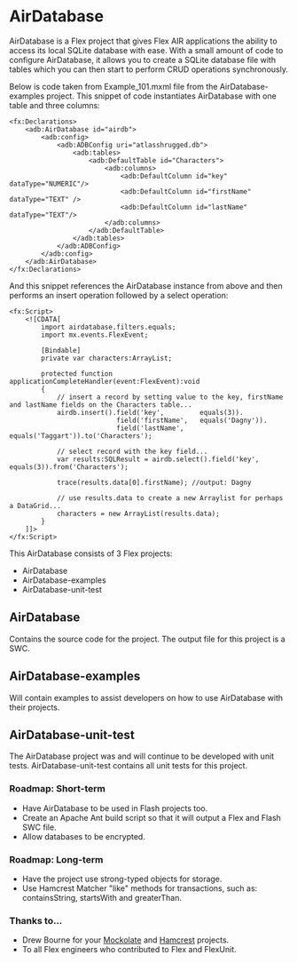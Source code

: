 # AirDatabase

AirDatabase is a Flex project that gives Flex AIR applications the ability to access its local SQLite database with ease.  With a small amount of code to configure AirDatabase, it allows you to create a SQLite database file with tables which you can then start to perform CRUD operations synchronously. 

Below is code taken from Example_101.mxml file from the AirDatabase-examples project.  This snippet of code instantiates AirDatabase with one table and three columns:

	<fx:Declarations>
		<adb:AirDatabase id="airdb">
			<adb:config>
				<adb:ADBConfig uri="atlasshrugged.db">
					<adb:tables>
						<adb:DefaultTable id="Characters">
							<adb:columns>
								<adb:DefaultColumn id="key"			dataType="NUMERIC"/>
								<adb:DefaultColumn id="firstName"	dataType="TEXT" />
								<adb:DefaultColumn id="lastName"	dataType="TEXT"/>
							</adb:columns>
						</adb:DefaultTable>
					</adb:tables>
				</adb:ADBConfig>
			</adb:config>
		</adb:AirDatabase>
	</fx:Declarations>

And this snippet references the AirDatabase instance from above and then performs an insert operation followed by a select operation:
 
	<fx:Script>
		<![CDATA[
			import airdatabase.filters.equals;
			import mx.events.FlexEvent;
			
			[Bindable]
			private var characters:ArrayList;
			
			protected function applicationCompleteHandler(event:FlexEvent):void
			{
				// insert a record by setting value to the key, firstName and lastName fields on the Characters table... 
				airdb.insert().field('key',			equals(3)).
							   field('firstName',	equals('Dagny')).
							   field('lastName',	equals('Taggart')).to('Characters');
				
				// select record with the key field...
				var results:SQLResult = airdb.select().field('key', equals(3)).from('Characters');
				
				trace(results.data[0].firstName); //output: Dagny
				
				// use results.data to create a new Arraylist for perhaps a DataGrid...
				characters = new ArrayList(results.data);
			}
		]]>
	</fx:Script>

This AirDatabase consists of 3 Flex projects:

* AirDatabase
* AirDatabase-examples
* AirDatabase-unit-test

## AirDatabase

Contains the source code for the project.  The output file for this project is a SWC.

## AirDatabase-examples

Will contain examples to assist developers on how to use AirDatabase with their projects.

## AirDatabase-unit-test

The AirDatabase project was and will continue to be developed with unit tests.  AirDatabase-unit-test contains all unit tests for this project.

### Roadmap: Short-term
* Have AirDatabase to be used in Flash projects too.
* Create an Apache Ant build script so that it will output a Flex and Flash SWC file.
* Allow databases to be encrypted.

### Roadmap: Long-term
* Have the project use strong-typed objects for storage.
* Use Hamcrest Matcher "like" methods for transactions, such as: containsString, startsWith and greaterThan. 
 
### Thanks to...
* Drew Bourne for your [Mockolate](https://github.com/drewbourne/mockolate) and [Hamcrest](https://github.com/drewbourne/hamcrest-as3) projects.
* To all Flex engineers who contributed to Flex and FlexUnit.